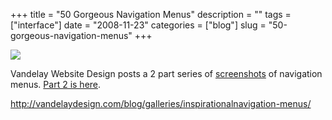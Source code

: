 +++
title = "50 Gorgeous Navigation Menus"
description = ""
tags = ["interface"]
date = "2008-11-23"
categories = ["blog"]
slug = "50-gorgeous-navigation-menus"
+++



  <div class="notebook-screenshot"><a href="http://vandelaydesign.com/blog/galleries/inspirationalnavigation-menus/"><img id='bluga-thumbnail-1408' class='bluga-thumbnail large' src='http://media.konigi.com/bluga/
wt492952cca413e.jpg'/></a></div><p>Vandelay Website Design posts a 2 part series of <a href="http://vandelaydesign.com/blog/galleries/inspirationalnavigation-menus/">screenshots</a> of navigation menus. <a href="http://vandelaydesign.com/blog/galleries/menu-design-part-two/">Part 2 is here</a>.</p>
    
  <a href="http://vandelaydesign.com/blog/galleries/inspirationalnavigation-menus/">http://vandelaydesign.com/blog/galleries/inspirationalnavigation-menus/</a>
